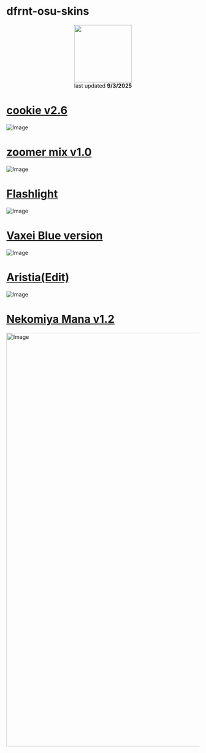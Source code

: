 # dfrnt-osu-skins

<p align="center">
<a href="https://osu.ppy.sh/users/36222532">
  <img src="https://a.ppy.sh/36222532"  
       width="150"
       height="150"></a>
<br>
last updated <b>9/3/2025</b>
</p>

# **[cookie v2.6](https://drive.google.com/drive/folders/1HyOZzi_8LRni496XUoXb4OjvmbRpH3TW)**

![Image](https://github.com/user-attachments/assets/c0009fa5-1798-4bd1-9e25-695cfe2b0c2b)

# **[zoomer mix v1.0 ](https://skins.osuck.net/skins/2919?v=0)**

![Image](https://github.com/user-attachments/assets/5e3e1729-f9ab-4862-bfd4-d01ec514b3fc)

# **[Flashlight](https://www.mediafire.com/file/xvsclvttak8x63a/FL.osk/file)**

![Image](https://github.com/user-attachments/assets/92901508-2b43-4697-aad7-369d523b02ca)

# **[Vaxei Blue version](https://skins.osuck.net/skins/1648?v=0)**

![Image](https://github.com/user-attachments/assets/5d2bf517-b965-469d-b91a-59b033dda9ef)

# **[Aristia(Edit)](https://skins.osuck.net/skins/485?v=0)**

![Image](https://github.com/user-attachments/assets/d125aa11-31c1-4352-aacd-7ea40b57deb9)

# **[Nekomiya Mana v1.2 ](https://skins.osuck.net/skins/4398?v=0)**

<img width="1920" height="1080" alt="Image" src="https://github.com/user-attachments/assets/eb44ca53-e1b3-4940-94fe-71e9504b91e4" />
